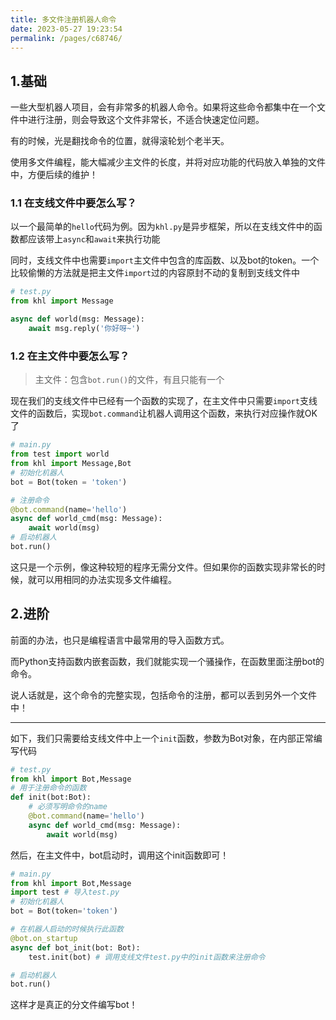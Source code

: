 ```yaml
---
title: 多文件注册机器人命令
date: 2023-05-27 19:23:54
permalink: /pages/c68746/
---
```


## 1.基础

一些大型机器人项目，会有非常多的机器人命令。如果将这些命令都集中在一个文件中进行注册，则会导致这个文件非常长，不适合快速定位问题。

有的时候，光是翻找命令的位置，就得滚轮划个老半天。

使用多文件编程，能大幅减少主文件的长度，并将对应功能的代码放入单独的文件中，方便后续的维护！

### 1.1 在支线文件中要怎么写？

以一个最简单的`hello`代码为例。因为`khl.py`是异步框架，所以在支线文件中的函数都应该带上`async`和`await`来执行功能

同时，支线文件中也需要`import`主文件中包含的库函数、以及bot的token。一个比较偷懒的方法就是把主文件`import`过的内容原封不动的复制到支线文件中

~~~python
# test.py
from khl import Message

async def world(msg: Message):
    await msg.reply('你好呀~')
~~~

### 1.2 在主文件中要怎么写？

>主文件：包含`bot.run()`的文件，有且只能有一个

现在我们的支线文件中已经有一个函数的实现了，在主文件中只需要`import`支线文件的函数后，实现`bot.command`让机器人调用这个函数，来执行对应操作就OK了

~~~python
# main.py
from test import world
from khl import Message,Bot
# 初始化机器人
bot = Bot(token = 'token')

# 注册命令
@bot.command(name='hello')
async def world_cmd(msg: Message):
    await world(msg)
# 启动机器人
bot.run()
~~~

这只是一个示例，像这种较短的程序无需分文件。但如果你的函数实现非常长的时候，就可以用相同的办法实现多文件编程。

## 2.进阶

前面的办法，也只是编程语言中最常用的导入函数方式。

而Python支持函数内嵌套函数，我们就能实现一个骚操作，在函数里面注册bot的命令。

说人话就是，这个命令的完整实现，包括命令的注册，都可以丢到另外一个文件中！

---

如下，我们只需要给支线文件中上一个`init`函数，参数为Bot对象，在内部正常编写代码

~~~python
# test.py
from khl import Bot,Message
# 用于注册命令的函数
def init(bot:Bot):
    # 必须写明命令的name
    @bot.command(name='hello') 
    async def world_cmd(msg: Message):
        await world(msg)
~~~

然后，在主文件中，bot启动时，调用这个init函数即可！

~~~python
# main.py
from khl import Bot,Message
import test # 导入test.py
# 初始化机器人
bot = Bot(token='token')

# 在机器人启动的时候执行此函数
@bot.on_startup
async def bot_init(bot: Bot):
	test.init(bot) # 调用支线文件test.py中的init函数来注册命令

# 启动机器人
bot.run() 
~~~

这样才是真正的分文件编写bot！

